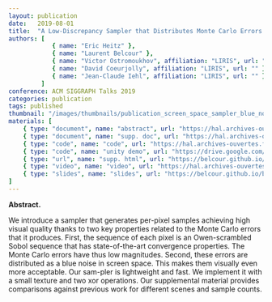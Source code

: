 ```yaml
---
layout: publication
date:   2019-08-01
title:  "A Low-Discrepancy Sampler that Distributes Monte Carlo Errors as a Blue Noise in Screen Space"
authors: [
            { name: "Eric Heitz" },
            { name: "Laurent Belcour" },
            { name: "Victor Ostromoukhov", affiliation: "LIRIS", url: "" },
            { name: "David Coeurjolly", affiliation: "LIRIS", url: "" },
            { name: "Jean-Claude Iehl", affiliation: "LIRIS", url: "" }
         ]
conference: ACM SIGGRAPH Talks 2019
categories: publication
tags: published
thumbnail: "/images/thumbnails/publication_screen_space_sampler_blue_noise.png"
materials: [
    { type: "document", name: "abstract", url: "https://hal.archives-ouvertes.fr/hal-02150657/document" },
    { type: "document", name: "supp. doc", url: "https://hal.archives-ouvertes.fr/hal-02150657/file/supplemental.zip" },
    { type: "code", name: "code", url: "https://hal.archives-ouvertes.fr/hal-02150657/file/samplerCPP.zip" },
    { type: "code", name: "unity demo", url: "https://drive.google.com/file/d/181AXka1ntceVsKIJ_ZD51V3iYeq2szYP/view?usp=sharing" },
    { type: "url", name: "supp. html", url: "https://belcour.github.io/supp/2019-sampling-bluenoise/index.html"},
    { type: "video", name: "video", url: "https://hal.archives-ouvertes.fr/hal-02150657/file/samplerBlueNoiseErrors2019_video.mp4"},
    { type: "slides", name: "slides", url: "https://belcour.github.io/blog/slides/2020-brdf-fresnel-decompo/index.html"},  
]
---
```


<p>
<strong>Abstract.</strong>

We introduce a sampler that generates per-pixel samples achieving high visual quality thanks to two key properties related to the Monte Carlo errors that it produces. First, the sequence of each pixel is an Owen-scrambled Sobol sequence that has state-of-the-art convergence properties. The Monte Carlo errors have thus low magnitudes. Second, these errors are distributed as a blue noise in screen space. This makes them visually even more acceptable. Our sam-pler is lightweight and fast. We implement it with a small texture and two xor operations. Our supplemental material provides comparisons against previous work for different scenes and sample counts.
</p>

